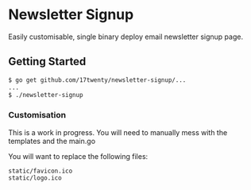# Newsletter Signup

Easily customisable, single binary deploy email newsletter signup page.

## Getting Started

```bash
$ go get github.com/17twenty/newsletter-signup/...
...
$ ./newsletter-signup
```

### Customisation

This is a work in progress. You will need to manually mess with the templates and the main.go

You will want to replace the following files:

```
static/favicon.ico
static/logo.ico
```
